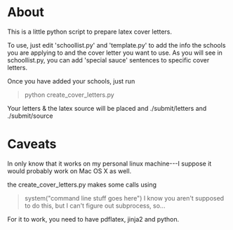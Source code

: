 About 
=====

This is a little python script to prepare latex cover letters.  

To use, just edit 'schoollist.py' and 'template.py' to add the info the schools you are applying to and the cover letter you want to 
use. As you will see in schoollist.py, you can add 'special sauce' sentences to specific cover letters. 

Once you have added your schools, just run 
> python create_cover_letters.py 

Your letters & the latex source will be placed and ./submit/letters and ./submit/source 


Caveats 
=======

In only know that it works on my personal linux machine---I suppose it would probably work on Mac OS X as well. 

the create_cover_letters.py makes some calls using 
> system("command line stuff goes here") 
I know you aren't supposed to do this, but I can't figure out subprocess, so...

For it to work, you need to have pdflatex, jinja2 and python. 
